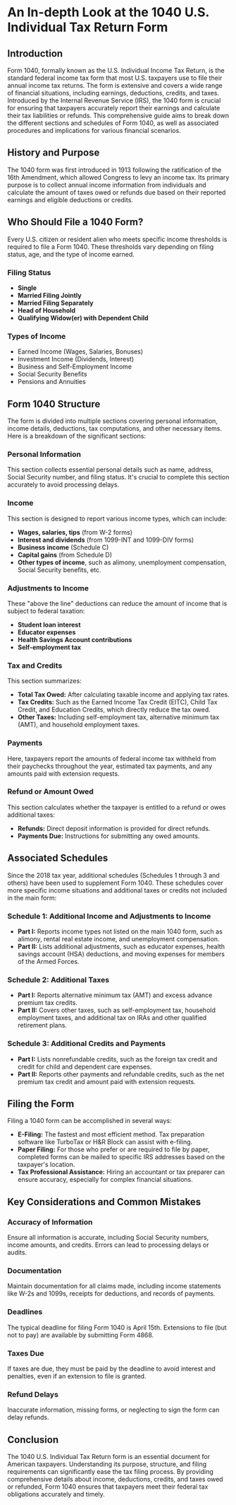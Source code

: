 # An In-depth Look at the 1040 U.S. Individual Tax Return Form

## Introduction

Form 1040, formally known as the U.S. Individual Income Tax Return, is the standard federal income tax form that most U.S. taxpayers use to file their annual income tax returns. The form is extensive and covers a wide range of financial situations, including earnings, deductions, credits, and taxes. Introduced by the Internal Revenue Service (IRS), the 1040 form is crucial for ensuring that taxpayers accurately report their earnings and calculate their tax liabilities or refunds. This comprehensive guide aims to break down the different sections and schedules of Form 1040, as well as associated procedures and implications for various financial scenarios.

## History and Purpose

The 1040 form was first introduced in 1913 following the ratification of the 16th Amendment, which allowed Congress to levy an income tax. Its primary purpose is to collect annual income information from individuals and calculate the amount of taxes owed or refunds due based on their reported earnings and eligible deductions or credits.

## Who Should File a 1040 Form?

Every U.S. citizen or resident alien who meets specific income thresholds is required to file a Form 1040. These thresholds vary depending on filing status, age, and the type of income earned.

### Filing Status

- **Single**
- **Married Filing Jointly**
- **Married Filing Separately**
- **Head of Household**
- **Qualifying Widow(er) with Dependent Child**

### Types of Income

- Earned Income (Wages, Salaries, Bonuses)
- Investment Income (Dividends, Interest)
- Business and Self-Employment Income
- Social Security Benefits
- Pensions and Annuities

## Form 1040 Structure

The form is divided into multiple sections covering personal information, income details, deductions, tax computations, and other necessary items. Here is a breakdown of the significant sections:

### Personal Information

This section collects essential personal details such as name, address, Social Security number, and filing status. It's crucial to complete this section accurately to avoid processing delays.

### Income

This section is designed to report various income types, which can include:

- **Wages, salaries, tips** (from W-2 forms)
- **Interest and dividends** (from 1099-INT and 1099-DIV forms)
- **Business income** (Schedule C)
- **Capital gains** (from Schedule D)
- **Other types of income**, such as alimony, unemployment compensation, Social Security benefits, etc.

### Adjustments to Income

These "above the line" deductions can reduce the amount of income that is subject to federal taxation:

- **Student loan interest**
- **Educator expenses**
- **Health Savings Account contributions**
- **Self-employment tax**

### Tax and Credits

This section summarizes:

- **Total Tax Owed:** After calculating taxable income and applying tax rates.
- **Tax Credits:** Such as the Earned Income Tax Credit (EITC), Child Tax Credit, and Education Credits, which directly reduce the tax owed.
- **Other Taxes:** Including self-employment tax, alternative minimum tax (AMT), and household employment taxes.

### Payments

Here, taxpayers report the amounts of federal income tax withheld from their paychecks throughout the year, estimated tax payments, and any amounts paid with extension requests.

### Refund or Amount Owed

This section calculates whether the taxpayer is entitled to a refund or owes additional taxes:

- **Refunds:** Direct deposit information is provided for direct refunds.
- **Payments Due:** Instructions for submitting any owed amounts.

## Associated Schedules

Since the 2018 tax year, additional schedules (Schedules 1 through 3 and others) have been used to supplement Form 1040. These schedules cover more specific income situations and additional taxes or credits not included in the main form:

### Schedule 1: Additional Income and Adjustments to Income
- **Part I:** Reports income types not listed on the main 1040 form, such as alimony, rental real estate income, and unemployment compensation.
- **Part II:** Lists additional adjustments, such as educator expenses, health savings account (HSA) deductions, and moving expenses for members of the Armed Forces.

### Schedule 2: Additional Taxes
- **Part I:** Reports alternative minimum tax (AMT) and excess advance premium tax credits.
- **Part II:** Covers other taxes, such as self-employment tax, household employment taxes, and additional tax on IRAs and other qualified retirement plans.

### Schedule 3: Additional Credits and Payments
- **Part I:** Lists nonrefundable credits, such as the foreign tax credit and credit for child and dependent care expenses.
- **Part II:** Reports other payments and refundable credits, such as the net premium tax credit and amount paid with extension requests.

## Filing the Form

Filing a 1040 form can be accomplished in several ways:

- **E-Filing:** The fastest and most efficient method. Tax preparation software like TurboTax or H&R Block can assist with e-filing.
- **Paper Filing:** For those who prefer or are required to file by paper, completed forms can be mailed to specific IRS addresses based on the taxpayer's location.
- **Tax Professional Assistance:** Hiring an accountant or tax preparer can ensure accuracy, especially for complex financial situations.

## Key Considerations and Common Mistakes

### Accuracy of Information

Ensure all information is accurate, including Social Security numbers, income amounts, and credits. Errors can lead to processing delays or audits.

### Documentation

Maintain documentation for all claims made, including income statements like W-2s and 1099s, receipts for deductions, and records of payments.

### Deadlines

The typical deadline for filing Form 1040 is April 15th. Extensions to file (but not to pay) are available by submitting Form 4868.

### Taxes Due

If taxes are due, they must be paid by the deadline to avoid interest and penalties, even if an extension to file is granted.

### Refund Delays

Inaccurate information, missing forms, or neglecting to sign the form can delay refunds.

## Conclusion

The 1040 U.S. Individual Tax Return form is an essential document for American taxpayers. Understanding its purpose, structure, and filing requirements can significantly ease the tax filing process. By providing comprehensive details about income, deductions, credits, and taxes owed or refunded, Form 1040 ensures that taxpayers meet their federal tax obligations accurately and timely.